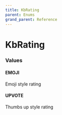 ```yaml
---
title: KbRating
parent: Enums
grand_parent: Reference
---
```


# KbRating

<h3 id="values">Values</h3>

  <h4 id="emoji" class="name anchored">EMOJI</h4>

  <div class="description-wrapper">
   <p>Emoji style rating</p>
  </div>

  <h4 id="upvote" class="name anchored">UPVOTE</h4>

  <div class="description-wrapper">
   <p>Thumbs up style rating</p>
  </div>

